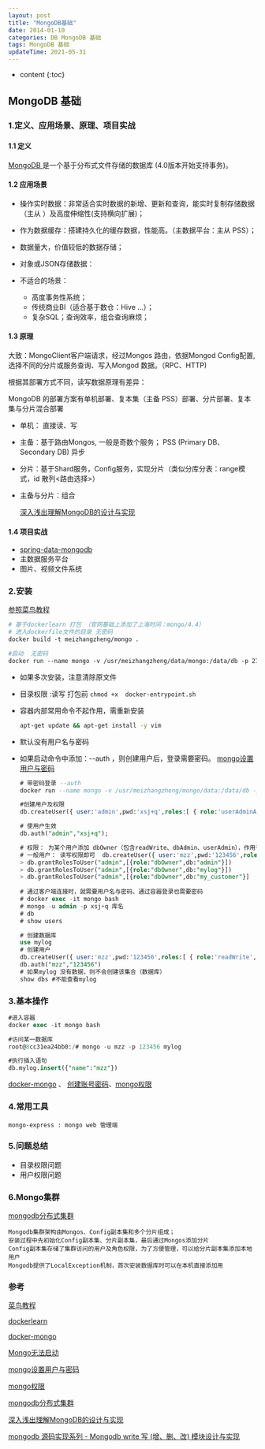 ```yaml
---
layout: post
title: "MongoDB基础"
date: 2014-01-10 
categories: DB MongoDB 基础
tags: MongoDB 基础
updateTime: 2021-05-31 
---
```


* content
{:toc}
## MongoDB 基础

### 1.定义、应用场景、原理、项目实战

#### 1.1 定义

[MongoDB ](https://baike.baidu.com/item/mongodb/60411?fr=aladdin) 是一个基于分布式文件存储的数据库 (4.0版本开始支持事务)。

#### 1.2 应用场景

- 操作实时数据：非常适合实时数据的新增、更新和查询，能实时复制存储数据（主从 ）及高度伸缩性(支持横向扩展)；
- 作为数据缓存：搭建持久化的缓存数据，性能高。（主数据平台：主从 PSS）；
- 数据量大，价值较低的数据存储；
- 对象或JSON存储数据：

- 不适合的场景：

  - 高度事务性系统；
  - 传统商业BI（适合基于数仓：Hive ...）；
  - 复杂SQL；查询效率，组合查询麻烦；

#### 1.3 原理

大致：MongoClient客户端请求，经过Mongos 路由，依据Mongod Config配置,选择不同的分片或服务查询、写入Mongod 数据。（RPC、HTTP)

根据其部署方式不同，读写数据原理有差异：

MongoDB 的部署方案有单机部署、复本集（主备 PSS）部署、分片部署、复本集与分片混合部署

- 单机： 直接读、写

- 主备：基于路由Mongos, 一般是奇数个服务； PSS (Primary DB、Secondary DB)  异步

- 分片：基于Shard服务，Config服务，实现分片（类似分库分表：range模式，id 散列<路由选择>）

- 主备与分片：组合

  [深入浅出理解MongoDB的设计与实现](https://zhuanlan.zhihu.com/p/20524412)

#### 1.4 项目实战

- [spring-data-mongodb](https://github.com/spring-projects/spring-data-mongodb)
- 主数据服务平台
- 图片、视频文件系统

### 2.安装

[参照菜鸟教程](https://www.runoob.com/mongodb/mongodb-tutorial.html)

```dockerfile
# 基于dockerlearn 打包 （官网基础上添加了上海时间：mongo/4.4）
# 进入dockerfile文件的目录 无密码
docker build -t meizhangzheng/mongo .

#启动  无密码
docker run --name mongo -v /usr/meizhangzheng/data/mongo:/data/db -p 27017:27017 -d meizhangzheng/mongo:4.4 
```

- 如果多次安装，注意清除原文件

- 目录权限 :读写   打包前 ``` chmod +x  docker-entrypoint.sh ```

- 容器内部常用命令不起作用，需重新安装

  ```sh
  apt-get update && apt-get install -y vim
  ```

- 默认没有用户名与密码

- 如果启动命令中添加：--auth ，则创建用户后，登录需要密码。  [mongo设置用户与密码](https://blog.csdn.net/weixin_41238134/article/details/100069106)

  ```sql
  # 带密码登录 --auth
  docker run --name mongo -v /usr/meizhangzheng/mongo/data:/data/db -p 27017:27017 -d meizhangzheng/mongo:4.4 --auth 
  
  #创建用户及权限
  db.createUser({ user:'admin',pwd:'xsj+q',roles:[ { role:'userAdminAnyDatabase', db: 'admin'},{ role:'dbOwner', db: 'admin'}]});
  
  # 使用户生效
  db.auth("admin","xsj+q");
  
  # 权限： 为某个用户添加 dbOwner（包含readWrite、dbAdmin、userAdmin），作用于哪个数据库  (确保数据库存在)
  # 一般用户： 读写权限即可  db.createUser({ user:'mzz',pwd:'123456',roles:[ { role:'readWrite', db: 'admin'}]});
  > db.grantRolesToUser("admin",[{role:"dbOwner",db:"admin"}])
  > db.grantRolesToUser("admin",[{role:"dbOwner",db:"mylog"}])
  > db.grantRolesToUser("admin",[{role:"dbOwner",db:"my_customer"}]
                                              
  # 通过客户端连接时，就需要用户名与密码、通过容器登录也需要密码
  # docker exec -it mongo bash
  # mongo -u admin -p xsj+q 库名
  # db
  # show users
  
  # 创建数据库
  use mylog
  # 创建用户
  db.createUser({ user:'mzz',pwd:'123456',roles:[ { role:'readWrite', db: 'mylog'}]});
  db.auth("mzz","123456")
  # 如果mylog 没有数据，则不会创建该集合（数据库）
  show dbs #不能查看mylog
  ```

### 3.基本操作	

```sql
#进入容器
docker exec -it mongo bash

#访问某一数据库
root@8cc31ea24bb0:/# mongo -u mzz -p 123456 mylog

#执行插入语句
db.mylog.insert({"name":"mzz"})
```

[docker-mongo](https://hub.docker.com/_/mongo)  、 [创建账号密码](https://www.cnblogs.com/lshan/p/11497359.html)、[mongo权限](https://www.cnblogs.com/dbabd/p/10811523.html)

### 4.常用工具


```
mongo-express : mongo web 管理端
```

### 5.问题总结

- 目录权限问题
- 用户权限问题

### 6.Mongo集群

[mongodb分布式集群](https://www.cnblogs.com/littleatp/p/8563273.html)

```
Mongodb集群架构由Mongos、Config副本集和多个分片组成；
安装过程中先初始化Config副本集、分片副本集，最后通过Mongos添加分片
Config副本集存储了集群访问的用户及角色权限，为了方便管理，可以给分片副本集添加本地用户
Mongodb提供了LocalException机制，首次安装数据库时可以在本机直接添加用
```



### 参考

[菜鸟教程](https://www.runoob.com/mongodb/mongodb-tutorial.html)

[dockerlearn](https://gitee.com/xushj/dockerlearn)

[docker-mongo](https://hub.docker.com/_/mongo)

[Mongo无法启动](https://www.it610.com/article/1283004078539948032.htm)

[mongo设置用户与密码](https://blog.csdn.net/weixin_41238134/article/details/100069106)

[mongo权限](https://www.cnblogs.com/dbabd/p/10811523.html)

[mongodb分布式集群](https://www.cnblogs.com/littleatp/p/8563273.html)

[深入浅出理解MongoDB的设计与实现](https://zhuanlan.zhihu.com/p/20524412)

[mongodb 源码实现系列 - Mongodb write 写 (增、删、改) 模块设计与实现](https://xie.infoq.cn/article/81d2214c49049f5d70e3eb448)